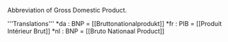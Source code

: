 Abbreviation of Gross Domestic Product.

'''Translations'''
*da : BNP = [[Bruttonationalprodukt]]
*fr : PIB = [[Produit Intérieur Brut]]
*nl : BNP = [[Bruto Nationaal Product]]